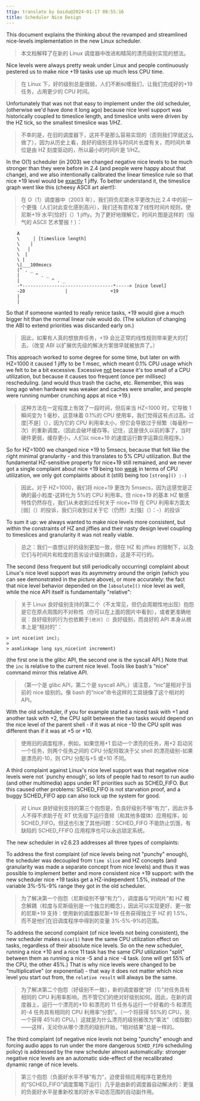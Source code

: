 ```yaml
---
ttip: translate by baidu@2024-01-17 08:55:16
title: Scheduler Nice Design
---
```


This document explains the thinking about the revamped and streamlined nice-levels implementation in the new Linux scheduler.

> 本文档解释了在新的 Linux 调度器中改进和精简的漂亮级别实现的想法。

Nice levels were always pretty weak under Linux and people continuously pestered us to make nice +19 tasks use up much less CPU time.

> 在 Linux 下，好的级别总是很弱，人们不断纠缠我们，让我们完成好的+19 任务，占用更少的 CPU 时间。

Unfortunately that was not that easy to implement under the old scheduler, (otherwise we\'d have done it long ago) because nice level support was historically coupled to timeslice length, and timeslice units were driven by the HZ tick, so the smallest timeslice was 1/HZ.

> 不幸的是，在旧的调度器下，这并不是那么容易实现的（否则我们早就这么做了），因为从历史上看，良好的级别支持与时间片长度有关，而时间片单位是由 HZ 刻度驱动的，所以最小的时间片是 1/HZ。

In the O(1) scheduler (in 2003) we changed negative nice levels to be much stronger than they were before in 2.4 (and people were happy about that change), and we also intentionally calibrated the linear timeslice rule so that nice +19 level would be [exactly]() 1 jiffy. To better understand it, the timeslice graph went like this (cheesy ASCII art alert!):

> 在 O（1）调度器中（2003 年），我们将负尼斯水平更改为比 2.4 中的前一个更强（人们对此变化感到高兴），我们还有意校准了线性时间片规则，使尼斯+19 水平[恰好]（）1 jiffy。为了更好地理解它，时间片图是这样的（俗气的 ASCII 艺术警报！）：

```
    A
    \     | [timeslice length]
    \    |
    \   |
    \  |
    \ |
    \|___100msecs
    |^ . _
    |      ^ . _
    |            ^ . _
    -*----------------------------------*-----> [nice level]
    -20               |                +19
    |
    |
```

So that if someone wanted to really renice tasks, +19 would give a much bigger hit than the normal linear rule would do. (The solution of changing the ABI to extend priorities was discarded early on.)

> 因此，如果有人真的想放弃任务，+19 会比正常的线性规则带来更大的打击。（改变 ABI 以扩展优先级的解决方案很早就被放弃了。）

This approach worked to some degree for some time, but later on with HZ=1000 it caused 1 jiffy to be 1 msec, which meant 0.1% CPU usage which we felt to be a bit excessive. Excessive [not]() because it\'s too small of a CPU utilization, but because it causes too frequent (once per millisec) rescheduling. (and would thus trash the cache, etc. Remember, this was long ago when hardware was weaker and caches were smaller, and people were running number crunching apps at nice +19.)

> 这种方法在一定程度上有效了一段时间，但后来当 HZ=1000 时，它导致 1 瞬间变为 1 毫秒，这意味着 0.1%的 CPU 使用率，我们觉得这有点过高。过度[不是]（），因为它的 CPU 利用率太小，但它会导致过于频繁（每毫秒一次）的重新调度。（因此会破坏缓存等。记住，这是很久以前的事了，当时硬件更弱，缓存更小，人们以 nice+19 的速度运行数字运算应用程序。）

So for HZ=1000 we changed nice +19 to 5msecs, because that felt like the right minimal granularity - and this translates to 5% CPU utilization. But the fundamental HZ-sensitive property for nice+19 still remained, and we never got a single complaint about nice +19 being too [weak]() in terms of CPU utilization, we only got complaints about it (still) being too `[strong]() :-)`

> 因此，对于 HZ=1000，我们将 nice+19 更改为 5msecs，因为这感觉是正确的最小粒度-这转化为 5%的 CPU 利用率。但 nice+19 的基本 HZ 敏感特性仍然存在，我们从未收到过任何关于 nice+119 在 CPU 利用率方面太[弱]（）的投诉，我们只收到过关于它（仍然）太[强]（）：-）的投诉`

To sum it up: we always wanted to make nice levels more consistent, but within the constraints of HZ and jiffies and their nasty design level coupling to timeslices and granularity it was not really viable.

> 总之：我们一直想让好的级别更加一致，但在 HZ 和 jiffies 的限制下，以及它们与时间片和粒度的恶劣设计级别耦合，这是不可行的。

The second (less frequent but still periodically occurring) complaint about Linux\'s nice level support was its asymmetry around the origin (which you can see demonstrated in the picture above), or more accurately: the fact that nice level behavior depended on the `[absolute]()` nice level as well, while the nice API itself is fundamentally "relative":

> 关于 Linux 良好级别支持的第二个（不太常见，但仍会周期性地出现）抱怨是它在原点周围的不对称性（你可以在上面的图片中看到），或者更准确地说：良好级别的行为也依赖于`[绝对]（）`良好级别，而良好的 API 本身从根本上是“相对的”：

```
> int nice(int inc);
>
> asmlinkage long sys_nice(int increment)
```

(the first one is the glibc API, the second one is the syscall API.) Note that the `inc` is relative to the current nice level. Tools like bash\'s "nice" command mirror this relative API.

> （第一个是 glibc API，第二个是 syscall API。）请注意，“inc”是相对于当前的 nice 级别的。像 bash 的“nice”命令这样的工具镜像了这个相对的 API。

With the old scheduler, if you for example started a niced task with +1 and another task with +2, the CPU split between the two tasks would depend on the nice level of the parent shell - if it was at nice -10 the CPU split was different than if it was at +5 or +10.

> 使用旧的调度程序，例如，如果您用+1 启动一个漂亮的任务，用+2 启动另一个任务，则两个任务之间的 CPU 分配将取决于父 shell 的漂亮级别-如果是漂亮的-10，则 CPU 分配与+5 或+10 不同。

A third complaint against Linux\'s nice level support was that negative nice levels were not `punchy enough\', so lots of people had to resort to run audio (and other multimedia) apps under RT priorities such as SCHED_FIFO. But this caused other problems: SCHED_FIFO is not starvation proof, and a buggy SCHED_FIFO app can also lock up the system for good.

> 对 Linux 良好级别支持的第三个抱怨是，负良好级别不够“有力”，因此许多人不得不求助于在 RT 优先级下运行音频（和其他多媒体）应用程序，如 SCHED_FIFO。但这也引发了其他问题：SCHED_FIFO 不能防止饥饿，有缺陷的 SCHED_FFIFO 应用程序也可以永远锁定系统。

The new scheduler in v2.6.23 addresses all three types of complaints:

To address the first complaint (of nice levels being not "punchy" enough), the scheduler was decoupled from `time slice` and HZ concepts (and granularity was made a separate concept from nice levels) and thus it was possible to implement better and more consistent nice +19 support: with the new scheduler nice +19 tasks get a HZ-independent 1.5%, instead of the variable 3%-5%-9% range they got in the old scheduler.

> 为了解决第一个抱怨（尼斯级别不够“有力”），调度器与“时间片”和 HZ 概念解耦（粒度与尼斯级别是一个独立的概念），因此可以实现更好、更一致的尼斯+19 支持：使用新的调度器尼斯+19 任务获得独立于 HZ 的 1.5%，而不是他们在旧调度程序中得到的变量 3%-5%-9%的范围。

To address the second complaint (of nice levels not being consistent), the new scheduler makes `nice(1)` have the same CPU utilization effect on tasks, regardless of their absolute nice levels. So on the new scheduler, running a nice +10 and a nice 11 task has the same CPU utilization "split" between them as running a nice -5 and a nice -4 task. (one will get 55% of the CPU, the other 45%.) That is why nice levels were changed to be "multiplicative" (or exponential) - that way it does not matter which nice level you start out from, the `relative result` will always be the same.

> 为了解决第二个抱怨（好级别不一致），新的调度器使“好（1）”对任务具有相同的 CPU 利用率影响，而不管它们的绝对好级别如何。因此，在新的调度器上，运行一个漂亮的+10 和漂亮的 11 任务与运行一个好看的-5 和漂亮的-4 任务具有相同的 CPU 利用率“分割”。（一个将获得 55%的 CPU，另一个获得 45%的 CPU。）这就是为什么漂亮的级别被改为“乘法”（或指数）——这样，无论你从哪个漂亮的级别开始，“相对结果”总是一样的。

The third complaint (of negative nice levels not being "punchy" enough and forcing audio apps to run under the more dangerous `SCHED_FIFO` scheduling policy) is addressed by the new scheduler almost automatically: stronger negative nice levels are an automatic side-effect of the recalibrated dynamic range of nice levels.

> 第三个抱怨（负面好水平不够“有力”，迫使音频应用程序在更危险的“SCHED_FIFO”调度策略下运行）几乎是由新的调度器自动解决的：更强的负面好水平是重新校准的好水平动态范围的自动副作用。
